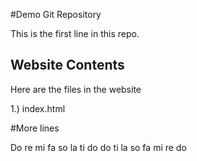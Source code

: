 #Demo Git Repository

This is the first line in this repo.


## Website Contents

Here are the files in the website

1.) index.html



#More lines

Do re mi fa so la ti do
do ti la so fa mi re do
